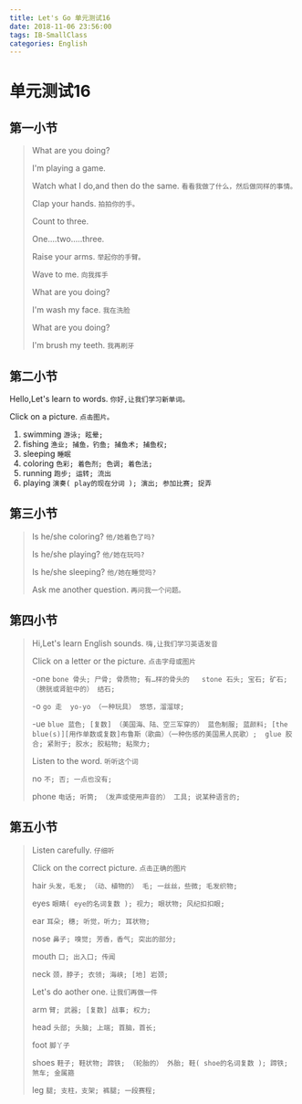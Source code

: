 ```yaml
---
title: Let's Go 单元测试16
date: 2018-11-06 23:56:00
tags: IB-SmallClass
categories: English
---
```



# 单元测试16

## 第一小节

> What are you doing?
> 
> I'm playing a game.
> 
> Watch what I do,and then do the same. `看看我做了什么，然后做同样的事情。`
> 
> Clap your hands. `拍拍你的手。`
> 
> Count  to three.
> 
> One....two.....three.
> 
> Raise your arms. `举起你的手臂。`
> 
> Wave to me. `向我挥手`
> 
> What are you doing?
> 
> I'm wash my face. `我在洗脸`
> 
> What are you doing?
> 
> I'm brush my teeth. `我再刷牙`
> 
> 

## 第二小节

Hello,Let's learn to words. `你好,让我们学习新单词。`

Click on a picture. `点击图片。`

1. swimming `游泳; 眩晕;`
2. fishing `渔业; 捕鱼，钓鱼; 捕鱼术; 捕鱼权;` 
3. sleeping `睡眠`
4. coloring `色彩; 着色剂; 色调; 着色法;`
5. running `跑步; 运转; 流出`
6. playing `演奏( play的现在分词 ); 演出; 参加比赛; 捉弄`


## 第三小节

> Is he/she coloring? `他/她着色了吗?`
> 
> Is he/she playing? `他/她在玩吗?`
> 
> Is he/she sleeping? `他/她在睡觉吗?`
> 
> Ask me another question. `再问我一个问题。`
> 
> 


## 第四小节

> Hi,Let's learn English sounds. `嗨,让我们学习英语发音`
> 
> Click on a letter or the picture. `点击字母或图片`
> 
> -one `bone 骨头; 尸骨; 骨质物; 有…样的骨头的   stone 石头; 宝石; 矿石; （膀胱或肾脏中的） 结石;`
> 
> -o `go 走  yo-yo （一种玩具） 悠悠，溜溜球;`
> 
> -ue `blue 蓝色; [复数] （美国海、陆、空三军穿的） 蓝色制服; 蓝颜料; [the blue(s)][用作单数或复数]布鲁斯（歌曲）（一种伤感的美国黑人民歌）;  glue 胶合; 紧附于; 胶水; 胶粘物; 粘聚力;`
> 
> Listen  to  the word. `听听这个词`
> 
> no `不; 否; 一点也没有;`
> 
> phone `电话; 听筒; （发声或使用声音的） 工具; 说某种语言的;`

## 第五小节
> Listen carefully. `仔细听`
> 
> Click on the correct picture. `点击正确的图片`
> 
> hair `头发，毛发; （动、植物的） 毛; 一丝丝，些微; 毛发织物;`
> 
> eyes `眼睛( eye的名词复数 ); 视力; 眼状物; 风纪扣扣眼;`
> 
> ear `耳朵; 穗; 听觉，听力; 耳状物;`
> 
> nose `鼻子; 嗅觉; 芳香，香气; 突出的部分;`
> 
> mouth `口; 出入口; 传闻`
> 
> neck `颈，脖子; 衣领; 海峡; [地] 岩颈;`
> 
> Let's do aother one. `让我们再做一件`
> 
> arm `臂; 武器; [复数] 战事; 权力;`
> 
> head `头部; 头脑; 上端; 首脑，首长;`
> 
> foot `脚丫子`
> 
> shoes `鞋子; 鞋状物; 蹄铁; （轮胎的） 外胎; 鞋( shoe的名词复数 ); 蹄铁; 煞车; 金属箍`
> 
> leg `腿; 支柱，支架; 裤腿; 一段赛程;`



